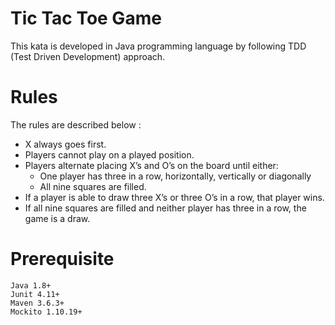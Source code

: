 # Tic Tac Toe Game
 This kata is developed in Java programming language by following TDD (Test Driven Development) approach.

# Rules
 The rules are described below :
 
 - X always goes first.
 - Players cannot play on a played position.
 - Players alternate placing X’s and O’s on the board until either:
 	- One player has three in a row, horizontally, vertically or diagonally
 	- All nine squares are filled.
 - If a player is able to draw three X’s or three O’s in a row, that player wins.
 - If all nine squares are filled and neither player has three in a row, the game is a draw.

# Prerequisite
 ~~~
 Java 1.8+
 Junit 4.11+
 Maven 3.6.3+
 Mockito 1.10.19+
 ~~~